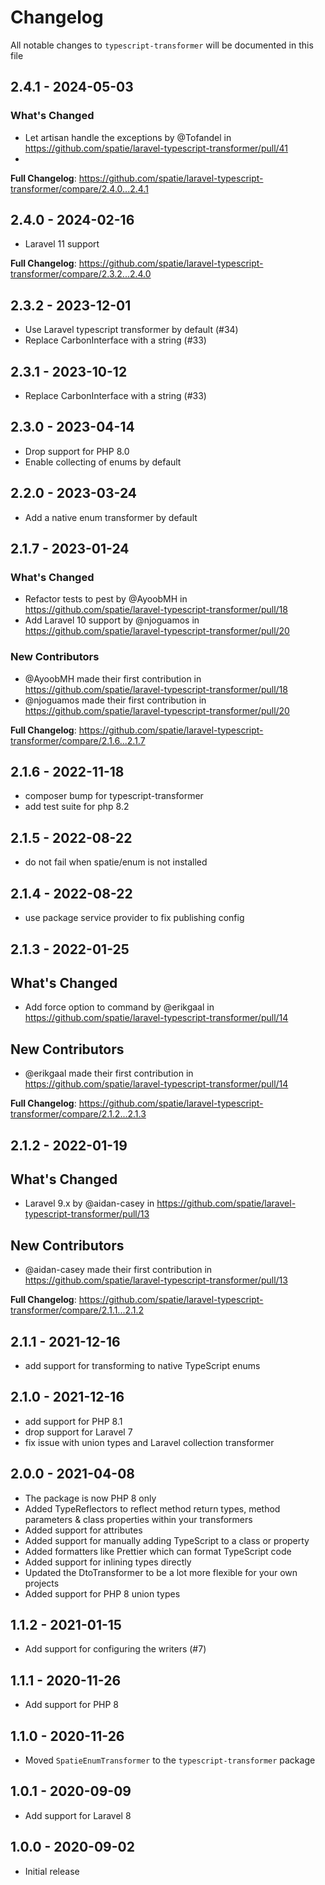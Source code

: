 # Changelog

All notable changes to `typescript-transformer` will be documented in this file

## 2.4.1 - 2024-05-03

### What's Changed

* Let artisan handle the exceptions by @Tofandel in https://github.com/spatie/laravel-typescript-transformer/pull/41
* 

**Full Changelog**: https://github.com/spatie/laravel-typescript-transformer/compare/2.4.0...2.4.1

## 2.4.0 - 2024-02-16

- Laravel 11 support

**Full Changelog**: https://github.com/spatie/laravel-typescript-transformer/compare/2.3.2...2.4.0

## 2.3.2 - 2023-12-01

- Use Laravel typescript transformer by default (#34)
- Replace CarbonInterface with a string (#33)

## 2.3.1 - 2023-10-12

- Replace CarbonInterface with a string (#33)

## 2.3.0 - 2023-04-14

- Drop support for PHP 8.0
- Enable collecting of enums by default

## 2.2.0 - 2023-03-24

- Add a native enum transformer by default

## 2.1.7 - 2023-01-24

### What's Changed

- Refactor tests to pest by @AyoobMH in https://github.com/spatie/laravel-typescript-transformer/pull/18
- Add Laravel 10 support by @njoguamos in https://github.com/spatie/laravel-typescript-transformer/pull/20

### New Contributors

- @AyoobMH made their first contribution in https://github.com/spatie/laravel-typescript-transformer/pull/18
- @njoguamos made their first contribution in https://github.com/spatie/laravel-typescript-transformer/pull/20

**Full Changelog**: https://github.com/spatie/laravel-typescript-transformer/compare/2.1.6...2.1.7

## 2.1.6 - 2022-11-18

- composer bump for typescript-transformer
- add test suite for php 8.2

## 2.1.5 - 2022-08-22

- do not fail when spatie/enum is not installed

## 2.1.4 - 2022-08-22

- use package service provider to fix publishing config

## 2.1.3 - 2022-01-25

## What's Changed

- Add force option to command by @erikgaal in https://github.com/spatie/laravel-typescript-transformer/pull/14

## New Contributors

- @erikgaal made their first contribution in https://github.com/spatie/laravel-typescript-transformer/pull/14

**Full Changelog**: https://github.com/spatie/laravel-typescript-transformer/compare/2.1.2...2.1.3

## 2.1.2 - 2022-01-19

## What's Changed

- Laravel 9.x by @aidan-casey in https://github.com/spatie/laravel-typescript-transformer/pull/13

## New Contributors

- @aidan-casey made their first contribution in https://github.com/spatie/laravel-typescript-transformer/pull/13

**Full Changelog**: https://github.com/spatie/laravel-typescript-transformer/compare/2.1.1...2.1.2

## 2.1.1 - 2021-12-16

- add support for transforming to native TypeScript enums

## 2.1.0 - 2021-12-16

- add support for PHP 8.1
- drop support for Laravel 7
- fix issue with union types and Laravel collection transformer

## 2.0.0 - 2021-04-08

- The package is now PHP 8 only
- Added TypeReflectors to reflect method return types, method parameters & class properties within your transformers
- Added support for attributes
- Added support for manually adding TypeScript to a class or property
- Added formatters like Prettier which can format TypeScript code
- Added support for inlining types directly
- Updated the DtoTransformer to be a lot more flexible for your own projects
- Added support for PHP 8 union types

## 1.1.2 - 2021-01-15

- Add support for configuring the writers (#7)

## 1.1.1 - 2020-11-26

- Add support for PHP 8

## 1.1.0 - 2020-11-26

- Moved `SpatieEnumTransformer` to the `typescript-transformer` package

## 1.0.1 - 2020-09-09

- Add support for Laravel 8

## 1.0.0 - 2020-09-02

- Initial release
